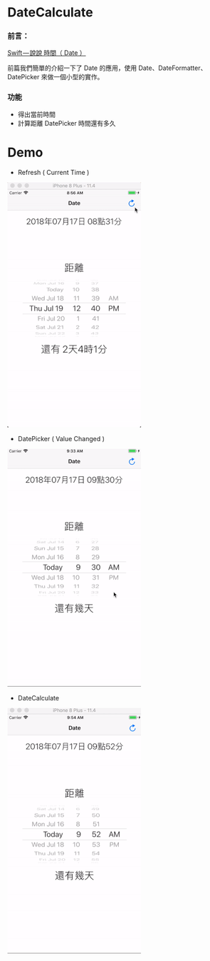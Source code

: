 # DateCalculate

### 前言：



[Swift — 說說 時間（ Date ）](https://medium.com/@JJeremy.XUE/swift-%E8%AA%AA%E8%AA%AA-%E6%99%82%E9%96%93-date-81b6718c6bba)

前篇我們簡單的介紹一下了 Date 的應用，使用 Date、DateFormatter、DatePicker 來做一個小型的實作。



### 功能

* 得出當前時間
* 計算距離 DatePicker 時間還有多久



# Demo



* Refresh ( Current Time )

![image](https://github.com/JeremyXue77/DateCalculate/blob/master/Demo%20Gif/Refresh%20Time.gif)



* DatePicker ( Value Changed )

![image](https://github.com/JeremyXue77/DateCalculate/blob/master/Demo%20Gif/DatePicker(ValueChanged).gif)



* DateCalculate

![image](https://github.com/JeremyXue77/DateCalculate/blob/master/Demo%20Gif/CalculateDays.gif)

